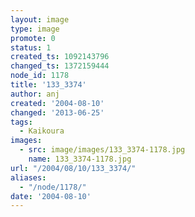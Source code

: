 ```yaml
---
layout: image
type: image
promote: 0
status: 1
created_ts: 1092143796
changed_ts: 1372159444
node_id: 1178
title: '133_3374'
author: anj
created: '2004-08-10'
changed: '2013-06-25'
tags:
  - Kaikoura
images:
  - src: image/images/133_3374-1178.jpg
    name: 133_3374-1178.jpg
url: "/2004/08/10/133_3374/"
aliases:
  - "/node/1178/"
date: '2004-08-10'
---
```


